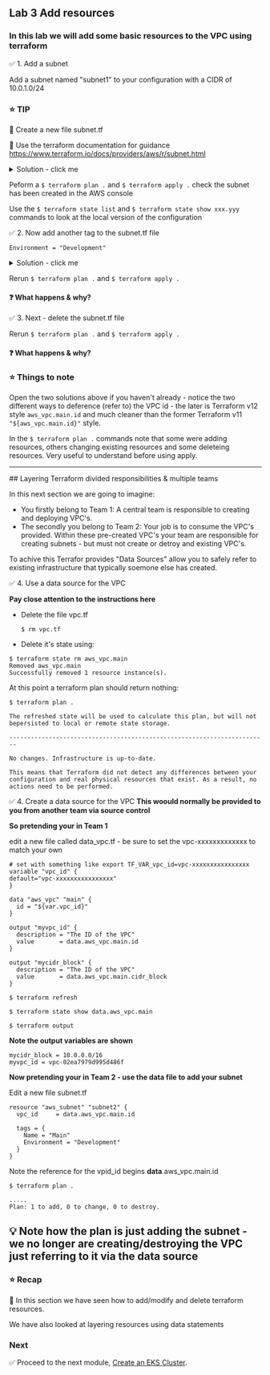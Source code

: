## Lab 3 Add resources

### In this lab we will add some basic resources to the VPC using terraform

:white_check_mark: 1. Add a subnet

Add a subnet named "subnet1" to your configuration with a CIDR of 10.0.1.0/24

### :star: TIP

:key: Create a new file subnet.tf

:key: Use the terraform documentation for guidance https://www.terraform.io/docs/providers/aws/r/subnet.html
   
<details>
<summary>Solution - click me</summary>
<p>
subnet.tf

```
resource "aws_subnet" "main" {
  vpc_id     = "${aws_vpc.main.id}"
  cidr_block = "10.0.1.0/24"

  tags = {
    Name = "Main"
  }
}

```
<p>
</details>


Peform a `$ terraform plan .` and `$ terraform apply .`
check the subnet has been created in the AWS console

Use the `$ terraform state list` and `$ terraform state show xxx.yyy`  commands to look at the local version of the configuration

:white_check_mark: 2. Now add another tag to the subnet.tf file 
```
Environment = "Development"
```

<details>
<summary>Solution - click me</summary>
<p>
subnet.tf

```
resource "aws_subnet" "subnet1" {
  vpc_id     = aws_vpc.main.id
  cidr_block = "10.0.1.0/24"

  tags = {
    Name = "subnet1"
    Environment = "Development"
  }
}

```
<p>
</details>

Rerun `$ terraform plan .` and `$ terraform apply .`

#### :question: What happens & why?


:white_check_mark: 3.  Next - delete the subnet.tf file

Rerun `$ terraform plan .` and `$ terraform apply .`

#### :question: What happens & why?


### :star: Things to note
Open the two solutions above if you haven't already - notice the two different ways to deference (refer to) the VPC id - the later is Terraform v12 style `aws_vpc.main.id` and much cleaner than the former Terraform v11 `"${aws_vpc.main.id}"` style.

In the `$ terraform plan .` commands note that some were adding resources, others changing existing resources and some deleteing resources. Very useful to understand before using apply.



---

## Layering Terraform divided responsibilities & multiple teams

In this next section we are going to imagine:

* You firstly belong to Team 1: A central team is responsible to creating and deploying VPC's. 
* The secondly you belong to Team 2: Your job is to consume the VPC's provided. Within these pre-created VPC's your team are responsible for creating subnets - but must not create or detroy and existing VPC's.

To achive this Terrafor provides "Data Sources" allow you to safely refer to existing infrastructure that typically soemone else has created.


:white_check_mark: 4. Use a data source for the VPC

**Pay close attention to the instructions here**

* Delete the file vpc.tf
  ```console
  $ rm vpc.tf
  ```
* Delete it's state using:
```console
$ terraform state rm aws_vpc.main
Removed aws_vpc.main
Successfully removed 1 resource instance(s).  
```
  
At this point a terraform plan should return nothing:
```console
$ terraform plan .
```
```
The refreshed state will be used to calculate this plan, but will not bepersisted to local or remote state storage.

------------------------------------------------------------------------

No changes. Infrastructure is up-to-date.

This means that Terraform did not detect any differences between your
configuration and real physical resources that exist. As a result, no
actions need to be performed.

```

:white_check_mark: 4. Create a data source for the VPC
**This woould normally be provided to you from another team via source control**

**So pretending your in Team 1**

edit a new file called data_vpc.tf - be sure to set the vpc-xxxxxxxxxxxxx to match your own
```
# set with something like export TF_VAR_vpc_id=vpc-xxxxxxxxxxxxxxxx
variable "vpc_id" {
default="vpc-xxxxxxxxxxxxxxxx" 
}     

data "aws_vpc" "main" {
  id = "${var.vpc_id}"   
}

output "myvpc_id" {
  description = "The ID of the VPC"
  value       = data.aws_vpc.main.id 
}

output "mycidr_block" {
  description = "The ID of the VPC"
  value       = data.aws_vpc.main.cidr_block
}

```

```
$ terraform refresh
```
```
$ terraform state show data.aws_vpc.main
```
```
$ terraform output
```
**Note the output variables are shown**
```
mycidr_block = 10.0.0.0/16
myvpc_id = vpc-02ea7979d995d486f
```


**Now pretending your in Team 2 - use the data file to add your subnet**

Edit a new file subnet.tf

```
resource "aws_subnet" "subnet2" {
  vpc_id     = data.aws_vpc.main.id

  tags = {
    Name = "Main"
    Environment = "Development"
  }
}

```
Note the reference for the vpid_id begins **data**.aws_vpc.main.id


```console
$ terraform plan .
```

```
.....
Plan: 1 to add, 0 to change, 0 to destroy.
```
## :bulb: Note how the plan is just adding the subnet - we no longer are creating/destroying the VPC just referring to it via the data source


### :star: Recap

:key: In this section we have seen how to add/modify and delete terraform resources. 

We have also looked at layering resources using data statements


### Next

:white_check_mark: Proceed to the next module, [Create an EKS Cluster](../create_eks).

